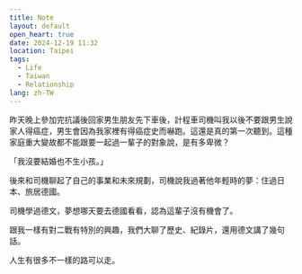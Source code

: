 ```yaml
---
title: Note
layout: default
open_heart: true
date: 2024-12-19 11:32
location: Taipei
tags: 
  - Life
  - Taiwan
  - Relationship
lang: zh-TW
---
```


昨天晚上參加完抗議後回家男生朋友先下車後，計程車司機叫我以後不要跟男生說家人得癌症，男生會因為我家裡有得癌症史而嚇跑。這還是真的第一次聽到。這種家庭重大變故都不能跟要一起過一輩子的對象說，是有多卑微？

「我沒要結婚也不生小孩。」

後來和司機聊起了自己的事業和未來規劃，司機說我過著他年輕時的夢：住過日本、旅居德國。

司機學過德文，夢想哪天要去德國看看，認為這輩子沒有機會了。

跟我一樣有對二戰有特別的興趣，我們大聊了歷史、紀錄片，還用德文講了幾句話。

人生有很多不一樣的路可以走。

